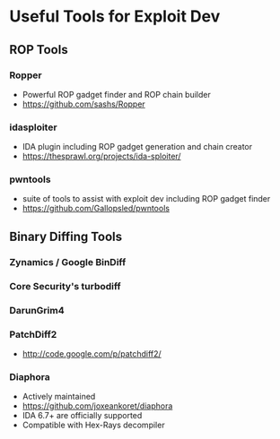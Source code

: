 # Useful Tools for Exploit Dev

## ROP Tools

### Ropper&#x20;

* Powerful ROP gadget finder and ROP chain builder
* https://github.com/sashs/Ropper

### idasploiter

* IDA plugin including ROP gadget generation and chain creator&#x20;
* https://thesprawl.org/projects/ida-sploiter/

### pwntools

* suite of tools to assist with exploit dev including ROP gadget finder
* https://github.com/Gallopsled/pwntools

## Binary Diffing Tools

### Zynamics / Google BinDiff

### Core Security's turbodiff

### DarunGrim4

### PatchDiff2

* http://code.google.com/p/patchdiff2/

### Diaphora

* Actively maintained&#x20;
* https://github.com/joxeankoret/diaphora
* IDA 6.7+ are officially supported&#x20;
* Compatible with Hex-Rays decompiler
